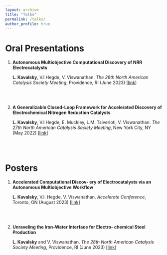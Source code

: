 ```yaml
---
layout: archive
title: "Talks"
permalink: /talks/
author_profile: true
---
```


# Oral Presentations

1. **Autonomous Multiobjective Computational Discovery of NRR Electrocatalysts**

    **L. Kavalsky**, V.I Hegde, V. Viswanathan. *The 28th North American Catalysis Society Meeting*, Providence, RI (June 2023) [[link](https://nam.confex.com/nam/2023/meetingapp.cgi/Paper/31565)]

    <br />
    <br />

1. **A Generalizable Closed-Loop Framework for Accelerated Discovery of Electrochemical Nitrogen Reduction Catalysts**

    **L. Kavalsky**, V.I Hegde, E. Muckley, L.M. Tsiverioti, V. Viswanathan. *The 27th North American Catalysis Society Meeting*, New York City, NY (May 2022) [[link](https://nam.confex.com/nam/2022/meetingapp.cgi/Paper/27207)]

    <br />
    <br />

# Posters

1. **Accelerated Computational Discov-
ery of Electrocatalysts via an Autonomous Multiobjective Workflow**

    **L. Kavalsky**, V.I. Hegde, V. Viswanathan. *Accelerate Conference*, Toronto, ON (August 2023) [[link](https://www.accelerate23.ca/)]

    <br />
    <br />

1. **Unraveling the Iron-Water Interface for Electro-
chemical Steel Production**

    **L. Kavalsky** and V. Viswanathan. *The 28th North American Catalysis Society Meeting*, Providence, RI (June 2023) [[link](https://nam.confex.com/nam/2023/meetingapp.cgi/Paper/31104)]

    <br />
    <br />